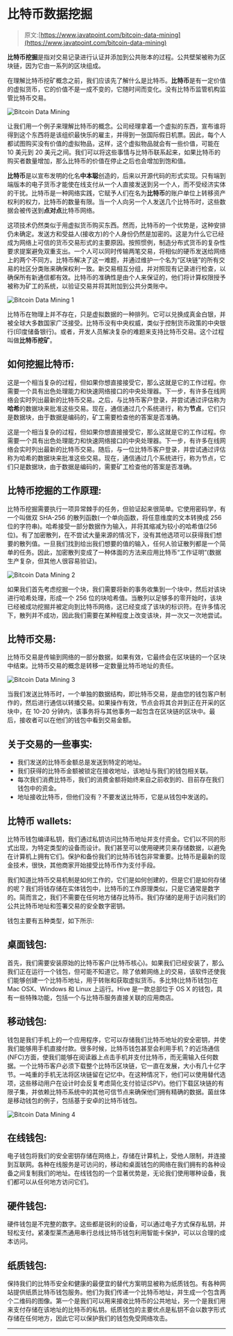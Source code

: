 # 比特币数据挖掘

> 原文:[https://www.javatpoint.com/bitcoin-data-mining](https://www.javatpoint.com/bitcoin-data-mining)

**比特币挖掘**是指对交易记录进行认证并添加到公共账本的过程。公共壁架被称为区块链，因为它由一系列的区块组成。

在理解比特币挖矿概念之前，我们应该先了解什么是比特币。**比特币**是有一定价值的虚拟货币，它的价值不是一成不变的，它随时间而变化。没有比特币监管机构监管比特币交易。

![Bitcoin Data Mining](../Images/e500c6d75a9f15943fc7abd74a6ef61c.png)

让我们用一个例子来理解比特币的概念。公司经理拿着一个虚拟的东西，宣布谁将得到这个东西将是该组织最快乐的雇主，并得到一张国际假日机票。因此，每个人都试图购买没有价值的虚拟物品，这样，这个虚拟物品就会有一些价值，可能在 10 美元到 20 美元之间。我们可以将这些事情与比特币联系起来，如果比特币的购买者数量增加，那么比特币的价值在停止之后也会增加到饱和值。

**比特币**是以宣布发明的化名**中本聪**创造的，后来以开源代码的形式实现。只有端到端版本的电子货币才能使在线支付从一个人直接发送到另一个人，而不受经济实体的干扰。比特币是一种网络实践，它赋予人们在名为**比特币**的账户单位上转移资产权利的权力，比特币的数量有限。当一个人向另一个人发送几个比特币时，这些数据会被传送到**点对点**比特币网络。

这项技术仍然类似于用虚拟货币购买东西。然而，比特币的一个优势是，这种安排仍未确定。发送方和受益人(接收方)的个人身份仍然是加密的。这是为什么它已经成为网络上可信的货币交易形式的主要原因。按照惯例，制造分布式货币的复杂性要求提案避免双重支出。一个人可以同时传输两笔交易，将相似的硬币发送给网络上的两个不同方。比特币解决了这一难题，并通过维护一个名为“区块链”的所有交易的社区分类账来确保权利一致。新交易相互分组，并对照现有记录进行检查，以确保所有新通信都有效。比特币的准确性是由个人来保证的，他们将计算权限授予被称为矿工的系统，以验证交易并将其附加到公共分类账中。

![Bitcoin Data Mining 1](../Images/b9bc6d4fa23dd9ee4ba9aa2f49b4b86b.png)

比特币在物理上并不存在，只是虚拟数据的一种排列。它可以兑换成真金白银，并被全球大多数国家广泛接受。比特币没有中央权威，类似于控制货币政策的中央银行(印度储备银行)。或者，开发人员解决复杂的难题来支持比特币交易。这个过程叫做**比特币挖矿**。

## 如何挖掘比特币:

这是一个相当复杂的过程，但如果你想直接接受它，那么这就是它的工作过程。你需要一个具有出色处理能力和快速网络接口的中央处理器。下一步，有许多在线网络会实时列出最新的比特币交易。之后，与比特币客户登录，并尝试通过评估称为**哈希**的数据块来批准这些交易。现在，通信通过几个系统进行，称为**节点**，它们只是数据块，由于数据是编码的，矿工需要检查他的答案是否准确。

这是一个相当复杂的过程，但如果你想直接接受它，那么这就是它的工作过程。你需要一个具有出色处理能力和快速网络接口的中央处理器。下一步，有许多在线网络会实时列出最新的比特币交易。随后，与一位比特币客户登录，并尝试通过评估称为哈希的数据块来批准这些交易。现在，通信通过几个系统进行，称为节点，它们只是数据块，由于数据是编码的，需要矿工检查他的答案是否准确。

## 比特币挖掘的工作原理:

比特币挖掘需要执行一项异常棘手的任务，但验证起来很简单。它使用密码学，有一个叫做双 SHA-256 的散列函数(一个单向函数，将任意维度的文本转换成 256 位的字符串)。哈希接受一部分数据作为输入，并将其缩减为较小的哈希值(256 位)。有了加密散列，在不尝试大量来源的情况下，没有其他选项可以获得我们想要的散列值。一旦我们找到给出我们想要的值的输入，任何人验证散列都是一个简单的任务。因此，加密散列变成了一种体面的方法来应用比特币“工作证明”(数据生产复杂，但其他人很容易验证)。

![Bitcoin Data Mining 2](../Images/3da539f30e7412877173be078ee05bf5.png)

如果我们首先考虑挖掘一个块，我们需要将新的事务收集到一个块中，然后对该块进行哈希处理，形成一个 256 位的块哈希值。当散列以足够多的零开始时，该块已经被成功挖掘并被定向到比特币网络，这已经变成了该块的标识符。在许多情况下，散列并不成功，因此我们需要在某种程度上改变该块，并一次又一次地尝试。

## 比特币交易:

比特币交易是传输到网络的一部分数据，如果有效，它最终会在区块链的一个区块中结束。比特币交易的概念是转移一定数量比特币地址的责任。

![Bitcoin Data Mining 3](../Images/b6e7a8d7a004aeb530503337fa9219c7.png)

当我们发送比特币时，一个单独的数据结构，即比特币交易，是由您的钱包客户制作的，然后进行通信以转播交易。如果操作有效，节点会将其合并到正在开采的区块中，在 10-20 分钟内，该事务将与其他事务一起包含在区块链的区块中。最后，接收者可以在他们的钱包中看到交易金额。

## 关于交易的一些事实:

*   我们发送的比特币金额总是发送到特定的地址。
*   我们获得的比特币金额被锁定在接收地址，该地址与我们的钱包相关联。
*   每次我们消费比特币，我们的消费金额将始终来自之前收到的、目前存在我们钱包中的资金。
*   地址接收比特币，但他们没有？不要发送比特币，它是从钱包中发送的。

## 比特币 wallets:

比特币钱包编译私钥，我们通过私钥访问比特币地址并支付资金。它们以不同的形式出现，为特定类型的设备而设计。我们甚至可以使用硬拷贝来存储数据，以避免在计算机上拥有它们。保护和备份我们的比特币钱包非常重要。比特币是最新的现金技术，很快，其他商家开始接受比特币作为支付手段。

我们知道比特币交易机制是如何工作的，它们是如何创建的，但是它们是如何存储的呢？我们将钱存储在实体钱包中，比特币的工作原理类似，只是它通常是数字的。简而言之，我们不需要在任何地方储存比特币。我们存储的是用于访问我们的公共比特币地址和签署交易的安全数字密钥。

钱包主要有五种类型，如下所示:

## 桌面钱包:

首先，我们需要安装原始的比特币客户(比特币核心)。如果我们已经安装了，那么我们正在运行一个钱包，但可能不知道它。除了依赖网络上的交易，该软件还使我们能够创建一个比特币地址，用于转账和获取虚拟货币。多比特(比特币钱包)在 Mac OSX、Windows 和 Linux 上运行。Hive 是一款总部位于 OS X 的钱包，具有一些特殊功能，包括一个与比特币服务直接关联的应用商店。

## 移动钱包:

钱包是我们手机上的一个应用程序，它可以存储我们比特币地址的安全密钥，并使我们能够用手机直接付款。很多时候，比特币钱包甚至会利用手机？的近场通信(NFC)方面，使我们能够在阅读器上点击手机并支付比特币，而无需输入任何数据。一个比特币客户必须下载整个比特币区块链，它一直在发展，大小有几十亿字节。一吨重的手机无法将区块链留在记忆中。在这种情况下，他们可以使用替代选项，这些移动用户在设计时会反复考虑简化支付验证(SPV)。他们下载区块链的有限子集，并依赖比特币系统中的其他可信节点来确保他们拥有精确的数据。菌丝体是移动钱包的例子，包括基于安卓的比特币钱包。

![Bitcoin Data Mining 4](../Images/0da509445138c4aa68f5dd36c84d7c9d.png)

## 在线钱包:

电子钱包将我们的安全密钥存储在网络上，存储在计算机上，受他人限制，并连接到互联网。各种在线服务是可访问的，移动和桌面钱包的网络在我们拥有的各种设备之间复制我们的地址。在线钱包的一个显著优势是，无论我们使用哪种设备，我们都可以从任何地方访问它们。

## 硬件钱包:

硬件钱包是不完整的数字。这些都是锐利的设备，可以通过电子方式保存私钥，并轻松支付。紧凑型莱杰通用串行总线比特币钱包利用智能卡保护，可以以合理的成本访问。

## 纸质钱包:

保持我们的比特币安全和健康的最便宜的替代方案明显被称为纸质钱包。有各种网站提供纸质比特币钱包服务。他们为我们传递一个比特币地址，并生成一个包含两个二维码的图像。第一个是我们可以用来接收比特币的公共地址，另一个是我们用来支付存储在该地址的比特币的私钥。纸质钱包的主要优点是私钥不会以数字形式存储在任何地方，因此它可以保护我们的钱包免受网络攻击。

* * *